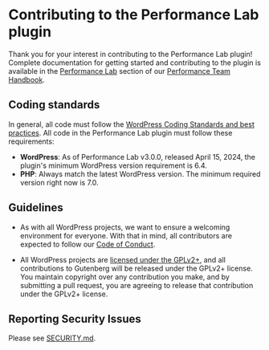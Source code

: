 # Contributing to the Performance Lab plugin

Thank you for your interest in contributing to the Performance Lab plugin! Complete documentation for getting started and contributing to the plugin is available in the [Performance Lab](https://make.wordpress.org/performance/handbook/performance-lab/) section of our [Performance Team Handbook](https://make.wordpress.org/performance/handbook/).

## Coding standards

In general, all code must follow the [WordPress Coding Standards and best practices](https://developer.wordpress.org/coding-standards/). All code in the Performance Lab plugin must follow these requirements:

- **WordPress**: As of Performance Lab v3.0.0, released April 15, 2024, the plugin's minimum WordPress version requirement is 6.4.
- **PHP**: Always match the latest WordPress version. The minimum required version right now is 7.0.


## Guidelines

- As with all WordPress projects, we want to ensure a welcoming environment for everyone. With that in mind, all contributors are expected to follow our [Code of Conduct](https://make.wordpress.org/handbook/community-code-of-conduct/).

- All WordPress projects are [licensed under the GPLv2+](/LICENSE), and all contributions to Gutenberg will be released under the GPLv2+ license. You maintain copyright over any contribution you make, and by submitting a pull request, you are agreeing to release that contribution under the GPLv2+ license.

## Reporting Security Issues

Please see [SECURITY.md](/SECURITY.md).
